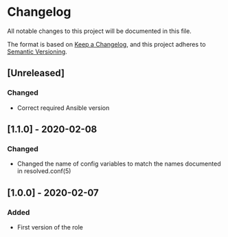 # Changelog
All notable changes to this project will be documented in this file.

The format is based on [Keep a Changelog](https://keepachangelog.com/en/1.0.0/),
and this project adheres to [Semantic Versioning](https://semver.org/spec/v2.0.0.html).

## [Unreleased]
### Changed
- Correct required Ansible version

## [1.1.0] - 2020-02-08
### Changed
- Changed the name of config variables to match the names documented in resolved.conf(5)

## [1.0.0] - 2020-02-07
### Added
- First version of the role
